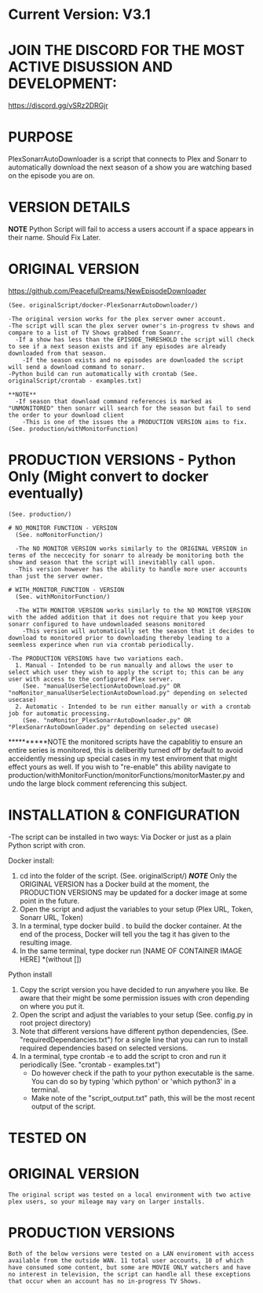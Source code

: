 # Current Version: V3.1

# JOIN THE DISCORD FOR THE MOST ACTIVE DISUSSION AND DEVELOPMENT:
https://discord.gg/vSRz2DRGjr

# PURPOSE
PlexSonarrAutoDownloader is a script that connects to Plex and Sonarr to automatically
download the next season of a show you are watching based on the episode you are on.


# VERSION DETAILS

**NOTE**
Python Script will fail to access a users account if a space appears in their name. Should Fix Later.

  # ORIGINAL VERSION
   
   https://github.com/PeacefulDreams/NewEpisodeDownloader
   
    (See. originalScript/docker-PlexSonarrAutoDownloader/)

    -The original version works for the plex server owner account.
    -The script will scan the plex server owner's in-progress tv shows and compare to a list of TV Shows grabbed from Soanrr.
      -If a show has less than the EPISODE_THRESHOLD the script will check to see if a next season exists and if any episodes are already downloaded from that season.
        -If the season exists and no episodes are downloaded the script will send a download command to sonarr.
    -Python build can run automatically with crontab (See. originalScript/crontab - examples.txt)

    **NOTE**
      -If season that download command references is marked as "UNMONITORED" then sonarr will search for the season but fail to send the order to your download client
        -This is one of the issues the a PRODUCTION VERSION aims to fix. (See. production/withMonitorFunction)

  # PRODUCTION VERSIONS - Python Only (Might convert to docker eventually)
    (See. production/)

    # NO_MONITOR FUNCTION - VERSION
      (See. noMonitorFunction/)

      -The NO MONITOR VERSION works similarly to the ORIGINAL VERSION in terms of the neccecity for sonarr to already be monitoring both the show and season that the script will inevitablly call upon.
      -This version however has the ability to handle more user accounts than just the server owner.

    # WITH_MONITOR_FUNCTION - VERSION
      (See. withMonitorFunction/)

      -The WITH MONITOR VERSION works similarly to the NO MONITOR VERSION with the added addition that it does not require that you keep your sonarr configured to have undownloaded seasons monitored
        -This version will automatically set the season that it decides to download to monitored prior to downloading thereby leading to a seemless experince when run via crontab periodically.

    -The PRODUCTION VERSIONS have two variations each.
      1. Manual - Intended to be run manually and allows the user to select which user they wish to apply the script to; this can be any user with access to the configured Plex server.
        (See. "manualUserSelectionAutoDownload.py" OR "noMonitor_manualUserSelectionAutoDownload.py" depending on selected usecase)
      2. Automatic - Intended to be run either manually or with a crontab job for automatic processing.
        (See. "noMonitor_PlexSonarrAutoDownloader.py" OR "PlexSonarrAutoDownloader.py" depending on selected usecase)


**********NOTE the monitored scripts have the capablitiy to ensure an entire series is monitored, this is deliberitly turned off by default to avoid acceidently messing up special cases in my test enviroment that might effect yours as well. If you wish to "re-enable" this ability navigate to production/withMonitorFunction/monitorFunctions/monitorMaster.py and undo the large block comment referencing this subject.



# INSTALLATION & CONFIGURATION
  -The script can be installed in two ways: Via Docker or just as a plain Python script with cron.

  Docker install:
  1. cd into the folder of the script.
    (See. originalScript/)
      ***NOTE*** Only the ORIGINAL VERSION has a Docker build at the moment, the PRODUCTION VERSIONS may be updated for a docker image at some point in the future.
  2. Open the script and adjust the variables to your setup (Plex URL, Token, Sonarr URL, Token)
  3. In a terminal, type docker build . to build the docker container. At the end of the process, Docker will tell you the tag
    it has given to the resulting image.
  4. In the same terminal, type docker run [NAME OF CONTAINER IMAGE HERE]
    *(without [])

  Python install
  1. Copy the script version you have decided to run anywhere you like. Be aware that their might be some permission issues with cron depending on where you put it.
  2. Open the script and adjust the variables to your setup (See. config.py in root project directory)
  3. Note that different versions have different python dependencies, (See. "requiredDependancies.txt") for a single line that you can run to install required dependencies based on selected versions.
  4. In a terminal, type crontab -e to add the script to cron and run it periodically
    (See. "crontab - examples.txt")
      - Do however check if the path to your python executable is the same. You can do so by typing 'which python' or 'which python3' in a terminal.
      - Make note of the "script_output.txt" path, this will be the most recent output of the script.


# TESTED ON

  # ORIGINAL VERSION
    The original script was tested on a local environment with two active plex users, so your mileage may vary on larger installs.

  # PRODUCTION VERSIONS
    Both of the below versions were tested on a LAN enviroment with access available from the outside WAN. 11 total user accounts, 10 of which have consumed some content, but some are MOVIE ONLY watchers and have no interest in television, the script can handle all these exceptions that occur when an account has no in-progress TV Shows.
